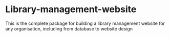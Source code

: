 # Library-management-website
This is the complete package for building a library management website for any organisation, including from database to website design
